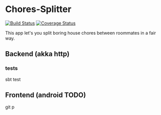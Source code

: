 # Chores-Splitter

[![Build Status](https://travis-ci.org/JakubDziworski/Chores-Splitter.svg?branch=master)](https://travis-ci.org/JakubDziworski/Chores-Splitter)
[![Coverage Status](https://coveralls.io/repos/github/JakubDziworski/Chores-Splitter/badge.svg?branch=master)](https://coveralls.io/github/JakubDziworski/Chores-Splitter?branch=master)

This app let's you split boring house chores between roommates in a fair way.

## Backend (akka http)
### tests
sbt test

## Frontend (android TODO)
git p